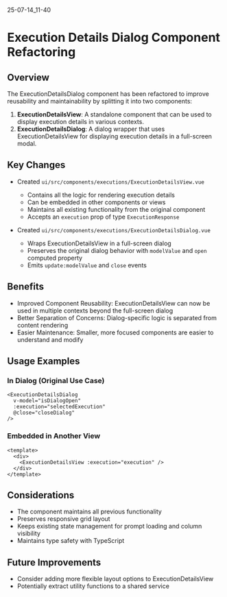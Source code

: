 25-07-14_11-40

# Execution Details Dialog Component Refactoring

## Overview
The ExecutionDetailsDialog component has been refactored to improve reusability and maintainability by splitting it into two components:

1. **ExecutionDetailsView**: A standalone component that can be used to display execution details in various contexts.
2. **ExecutionDetailsDialog**: A dialog wrapper that uses ExecutionDetailsView for displaying execution details in a full-screen modal.

## Key Changes
- Created `ui/src/components/executions/ExecutionDetailsView.vue`
  - Contains all the logic for rendering execution details
  - Can be embedded in other components or views
  - Maintains all existing functionality from the original component
  - Accepts an `execution` prop of type `ExecutionResponse`

- Created `ui/src/components/executions/ExecutionDetailsDialog.vue`
  - Wraps ExecutionDetailsView in a full-screen dialog
  - Preserves the original dialog behavior with `modelValue` and `open` computed property
  - Emits `update:modelValue` and `close` events

## Benefits
- Improved Component Reusability: ExecutionDetailsView can now be used in multiple contexts beyond the full-screen dialog
- Better Separation of Concerns: Dialog-specific logic is separated from content rendering
- Easier Maintenance: Smaller, more focused components are easier to understand and modify

## Usage Examples

### In Dialog (Original Use Case)
```vue
<ExecutionDetailsDialog 
  v-model="isDialogOpen" 
  :execution="selectedExecution" 
  @close="closeDialog" 
/>
```

### Embedded in Another View
```vue
<template>
  <div>
    <ExecutionDetailsView :execution="execution" />
  </div>
</template>
```

## Considerations
- The component maintains all previous functionality
- Preserves responsive grid layout
- Keeps existing state management for prompt loading and column visibility
- Maintains type safety with TypeScript

## Future Improvements
- Consider adding more flexible layout options to ExecutionDetailsView
- Potentially extract utility functions to a shared service
